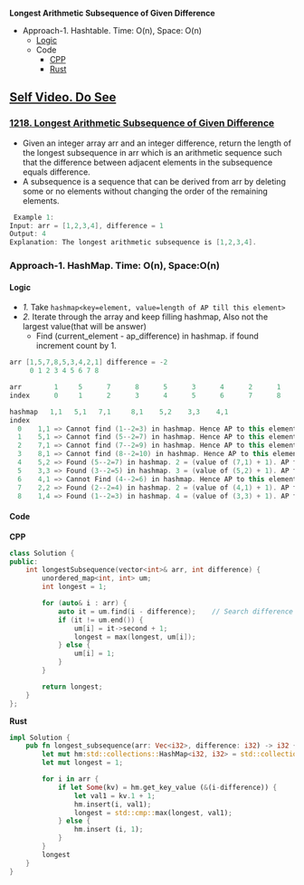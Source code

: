 **Longest Arithmetic Subsequence of Given Difference**
- Approach-1. Hashtable. Time: O(n), Space: O(n)
  - [Logic](#l)
  - Code
    - [CPP](#cpp)
    - [Rust](#rs)

## [Self Video. Do See](https://youtu.be/M42PQJvQe98)

### [1218. Longest Arithmetic Subsequence of Given Difference](https://leetcode.com/problems/longest-arithmetic-subsequence-of-given-difference/description/)
- Given an integer array arr and an integer difference, return the length of the longest subsequence in arr which is an arithmetic sequence such that the difference between adjacent elements in the subsequence equals difference.
- A subsequence is a sequence that can be derived from arr by deleting some or no elements without changing the order of the remaining elements.
```cpp
 Example 1:
Input: arr = [1,2,3,4], difference = 1
Output: 4
Explanation: The longest arithmetic subsequence is [1,2,3,4].
```

<a name=a1></a>
### Approach-1. HashMap. Time: O(n), Space:O(n)
#### Logic
- _1._ Take `hashmap<key=element, value=length of AP till this element>`
- _2._ Iterate through the array and keep filling hashmap, Also not the largest value(that will be answer)
  - Find (current_element - ap_difference) in hashmap. if found increment count by 1.
```cpp
arr [1,5,7,8,5,3,4,2,1] difference = -2
     0 1 2 3 4 5 6 7 8

arr        1     5      7      8      5      3      4      2      1
index      0     1      2      3      4      5      6      7      8

hashmap   1,1   5,1   7,1     8,1    5,2    3,3    4,1    
index 
  0    1,1 => Cannot find (1--2=3) in hashmap. Hence AP to this element is of len=1 (value=1)
  1    5,1 => Cannot find (5--2=7) in hashmap. Hence AP to this element is of len=1 (value=1)
  2    7,1 => Cannot find (7--2=9) in hashmap. Hence AP to this element is of len=1 (value=1)
  3    8,1 => Cannot find (8--2=10) in hashmap. Hence AP to this element is of len=1 (value=1)
  4    5,2 => Found (5--2=7) in hashmap. 2 = (value of (7,1) + 1). AP to this element is of len=2 (7,5)
  5    3,3 => Found (3--2=5) in hashmap. 3 = (value of (5,2) + 1). AP to this element is of len=3 (7,5,3)
  6    4,1 => Cannot Find (4--2=6) in hashmap. Hence AP to this element is of len=1 (value=1)
  7    2,2 => Found (2--2=4) in hashmap. 2 = (value of (4,1) + 1). AP to this element is of len=2 (4,2)
  8    1,4 => Found (1--2=3) in hashmap. 4 = (value of (3,3) + 1). AP to this element is of len=2 (7,5,3,1)
```
#### Code
<a name=cpp></a>
**CPP**
```cpp
class Solution {
public:
    int longestSubsequence(vector<int>& arr, int difference) {
        unordered_map<int, int> um;
        int longest = 1;

        for (auto& i : arr) {
            auto it = um.find(i - difference);    // Search difference
            if (it != um.end()) {
                um[i] = it->second + 1;
                longest = max(longest, um[i]);
            } else {
                um[i] = 1;
            }
        }

        return longest;
    }
};
```

<a name=rs></a>
**Rust**
```rs
impl Solution {
    pub fn longest_subsequence(arr: Vec<i32>, difference: i32) -> i32 {
        let mut hm:std::collections::HashMap<i32, i32> = std::collections::HashMap::new();
        let mut longest = 1;

        for i in arr {
            if let Some(kv) = hm.get_key_value (&(i-difference)) {
                let val1 = kv.1 + 1;
                hm.insert(i, val1);
                longest = std::cmp::max(longest, val1);
            } else {
                hm.insert (i, 1);
            }
        }
        longest
    }
}
```
